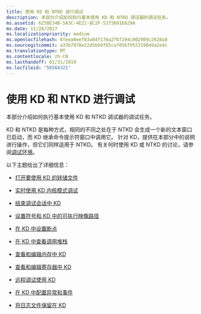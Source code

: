 ```yaml
---
title: 使用 KD 和 NTKD 进行调试
description: 本部分介绍如何执行基本使用 KD 和 NTKD 调试器的调试任务。
ms.assetid: 625BE34B-5A3C-4E22-BC2F-5375601E629A
ms.date: 11/28/2017
ms.localizationpriority: medium
ms.openlocfilehash: 6feea8eef83a04f176a2f67194c002989c2628a8
ms.sourcegitcommit: a33b7978e22d5bb9f65ca7056f955319049a2e4c
ms.translationtype: MT
ms.contentlocale: zh-CN
ms.lasthandoff: 01/31/2019
ms.locfileid: "56564321"
---
```

# <a name="debugging-using-kd-and-ntkd"></a>使用 KD 和 NTKD 进行调试


本部分介绍如何执行基本使用 KD 和 NTKD 调试器的调试任务。

KD 和 NTKD 是每种方式，相同的不同之处在于 NTKD 会生成一个新的文本窗口已启动，而 KD 继承命令提示符窗口中调用它。 针对 KD，提供在本部分中的说明进行操作，但它们同样适用于 NTKD。 有关何时使用 KD 或 NTKD 的讨论，请参阅[调试环境](debuggers-in-the-debugging-tools-for-windows-package.md)。

以下主题给出了详细信息：

-   [打开要使用 KD 的转储文件](opening-a-crash-dump-file-using-kd.md)

-   [实时使用 KD 内核模式调试](performing-kernel-mode-debugging-using-kd.md)

-   [结束调试会话中 KD](ending-a-debugging-session-in-kd.md)

-   [设置符号和 KD 中的可执行映像路径](setting-symbol-and-source-paths-in-kd.md)

-   [在 KD 中设置断点](setting-breakpoints-in-kd.md)

-   [在 KD 中查看调用堆栈](viewing-the-call-stack-in-kd.md)

-   [查看和编辑内存中 KD](viewing-memory--variables--and-registers-in-kd.md)

-   [查看和编辑寄存器中 KD](viewing-and-editing-registers-in-kd.md)

-   [远程调试使用 KD](remote-debugging-using-kd.md)

-   [在 KD 中配置异常和事件](configuring-exceptions-and-events-in-kd.md)

-   [将日志文件保留在 KD](keeping-a-log-file-in-kd.md)

 

 





